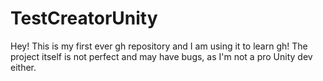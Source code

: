 # TestCreatorUnity
 
Hey! 
This is my first ever gh repository and I am using it to learn gh! 
The project itself is not perfect and may have bugs, as I'm not a pro Unity dev either.